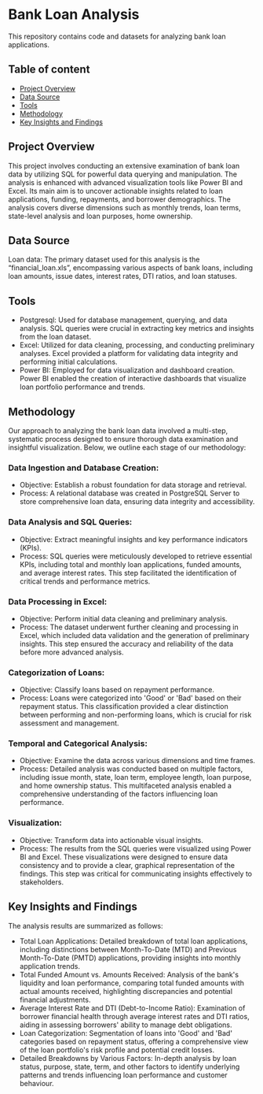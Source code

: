 # Bank Loan Analysis
This repository contains code and datasets for analyzing bank loan applications. 

## Table of content
- [Project Overview](#project-overview)
- [Data Source](#data-source)
- [Tools](#tools)
- [Methodology](#methodology)
- [Key Insights and Findings](#key-insights-and-findings)

## Project Overview
This project involves conducting an extensive examination of bank loan data by utilizing SQL for powerful data querying and manipulation. The analysis is enhanced with advanced visualization tools like Power BI and Excel. Its main aim is to uncover actionable insights related to loan applications, funding, repayments, and borrower demographics. The analysis covers diverse dimensions such as monthly trends, loan terms, state-level analysis and loan purposes, home ownership.

## Data Source
Loan data: The primary dataset used for this analysis is the “financial_loan.xls”, encompassing various aspects of bank loans, including loan amounts, issue dates, interest rates, DTI ratios, and loan statuses.

## Tools
- Postgresql: Used for database management, querying, and data analysis. SQL queries were crucial in extracting key metrics and insights from the loan dataset.
- Excel: Utilized for data cleaning, processing, and conducting preliminary analyses. Excel provided a platform for validating data integrity and performing initial calculations.
- Power BI: Employed for data visualization and dashboard creation. Power BI enabled the creation of interactive dashboards that visualize loan portfolio performance and trends.

## Methodology
Our approach to analyzing the bank loan data involved a multi-step, systematic process designed to ensure thorough data examination and insightful visualization. Below, we outline each stage of our methodology:

### Data Ingestion and Database Creation:

- Objective: Establish a robust foundation for data storage and retrieval.
- Process: A relational database was created in PostgreSQL Server to store comprehensive loan data, ensuring data integrity and accessibility.

### Data Analysis and SQL Queries:

- Objective: Extract meaningful insights and key performance indicators (KPIs).
- Process: SQL queries were meticulously developed to retrieve essential KPIs, including total and monthly loan applications, funded amounts, and average interest rates. This step facilitated the identification of critical trends and performance metrics.

### Data Processing in Excel:

- Objective: Perform initial data cleaning and preliminary analysis.
- Process: The dataset underwent further cleaning and processing in Excel, which included data validation and the generation of preliminary insights. This step ensured the accuracy and reliability of the data before more advanced analysis.

### Categorization of Loans:

- Objective: Classify loans based on repayment performance.
- Process: Loans were categorized into 'Good' or 'Bad' based on their repayment status. This classification provided a clear distinction between performing and non-performing loans, which is crucial for risk assessment and management.

### Temporal and Categorical Analysis:

- Objective: Examine the data across various dimensions and time frames.
- Process: Detailed analysis was conducted based on multiple factors, including issue month, state, loan term, employee length, loan purpose, and home ownership status. This multifaceted analysis enabled a comprehensive understanding of the factors influencing loan performance.

### Visualization:

- Objective: Transform data into actionable visual insights.
- Process: The results from the SQL queries were visualized using Power BI and Excel. These visualizations were designed to ensure data consistency and to provide a clear, graphical representation of the findings. This step was critical for communicating insights effectively to stakeholders.

## Key Insights and Findings
The analysis results are summarized as follows:

- Total Loan Applications: Detailed breakdown of total loan applications, including distinctions between Month-To-Date (MTD) and Previous Month-To-Date (PMTD) applications, providing insights into monthly application trends.
- Total Funded Amount vs. Amounts Received: Analysis of the bank's liquidity and loan performance, comparing total funded amounts with actual amounts received, highlighting discrepancies and potential financial adjustments.
- Average Interest Rate and DTI (Debt-to-Income Ratio): Examination of borrower financial health through average interest rates and DTI ratios, aiding in assessing borrowers' ability to manage debt obligations.
- Loan Categorization: Segmentation of loans into 'Good' and 'Bad' categories based on repayment status, offering a comprehensive view of the loan portfolio's risk profile and potential credit losses.
- Detailed Breakdowns by Various Factors: In-depth analysis by loan status, purpose, state, term, and other factors to identify underlying patterns and trends influencing loan performance and customer behaviour.


